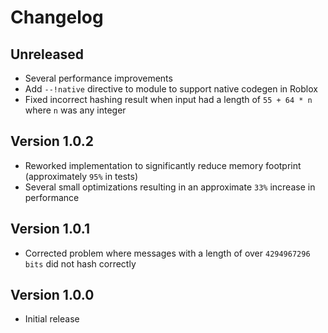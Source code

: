 # Changelog

## Unreleased

- Several performance improvements
- Add `--!native` directive to module to support native codegen in Roblox
- Fixed incorrect hashing result when input had a length of `55 + 64 * n` where `n` was any integer

## Version 1.0.2

- Reworked implementation to significantly reduce memory footprint (approximately `95%` in tests)
- Several small optimizations resulting in an approximate `33%` increase in performance

## Version 1.0.1

- Corrected problem where messages with a length of over `4294967296 bits` did not hash correctly

## Version 1.0.0

- Initial release